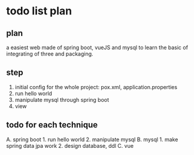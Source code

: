 # todo list plan

## plan

a easiest web made of spring boot, vueJS and mysql to learn the basic of integrating of three and packaging.

## step

1. initial config for the whole project: pox.xml, application.properties
2. run hello world
3. manipulate mysql through spring boot
4. view

## todo for each technique

A. spring boot
    1. run hello world
    2. manipulate mysql
B. mysql
    1. make spring data jpa work
    2. design database, ddl
C. vue
